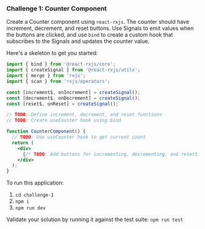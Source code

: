### Challenge 1: Counter Component

Create a Counter component using `react-rxjs`. The counter should have increment, decrement, and reset buttons. Use Signals to emit values when the buttons are clicked, and use `bind` to create a custom hook that subscribes to the Signals and updates the counter value.

Here's a skeleton to get you started:

```jsx
import { bind } from '@react-rxjs/core';
import { createSignal } from '@react-rxjs/utils';
import { merge } from 'rxjs';
import { scan } from 'rxjs/operators';

const [increment$, onIncrement] = createSignal();
const [decrement$, onDecrement] = createSignal();
const [reset$, onReset] = createSignal();

// TODO: Define increment, decrement, and reset functions
// TODO: Create useCounter hook using bind

function CounterComponent() {
  // TODO: Use useCounter hook to get current count
  return (
    <div>
      {/* TODO: Add buttons for incrementing, decrementing, and resetting the counter */}
    </div>
  );
}
```

To run this application:
1. `cd challenge-1`
2. `npm i`
3. `npm run dev`


Validate your solution by running it against the test suite:
`npm run test`
